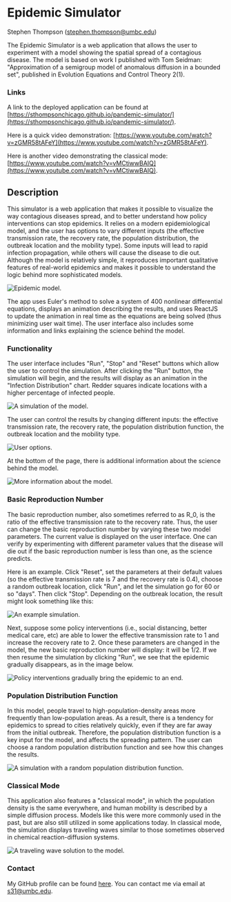# Epidemic Simulator

  Stephen Thompson (stephen.thompson@umbc.edu)

  The Epidemic Simulator is a web application that allows the user to experiment with a model showing the spatial spread of a contagious disease. The model is based on work I published with Tom Seidman: "Approximation of a semigroup model of anomalous diffusion in a bounded set", published in Evolution Equations and Control Theory 2(1). 

  ### Links

  A link to the deployed application can be found at [https://sthompsonchicago.github.io/pandemic-simulator/](https://sthompsonchicago.github.io/pandemic-simulator/). 

  Here is a quick video demonstration: [https://www.youtube.com/watch?v=zGMR58tAFeY](https://www.youtube.com/watch?v=zGMR58tAFeY).

  Here is another video demonstrating the classical mode: [https://www.youtube.com/watch?v=vMCtiwwBAIQ](https://www.youtube.com/watch?v=vMCtiwwBAIQ).

  ## Description

  This simulator is a web application that makes it possible to visualize the way contagious diseases spread, and to better understand how policy interventions can stop epidemics. It relies on a modern epidemiological model, and the user has options to vary different inputs (the effective transmission rate, the recovery rate, the population distribution, the outbreak location and the mobility type). Some inputs will lead to rapid infection propagation, while others will cause the disease to die out. Although the model is relatively simple, it reproduces important qualitative features of real-world epidemics and makes it possible to understand the logic behind more sophisticated models. 
  
  ![Epidemic model.](/assets/images/top.png)

  The app uses Euler's method to solve a system of 400 nonlinear differential equations, displays an animation describing the results, and uses ReactJS to update the animation in real time as the equations are being solved (thus minimizing user wait time). The user interface also includes some information and links explaining the science behind the model. 

  ### Functionality

  The user interface includes "Run", "Stop" and "Reset" buttons which allow the user to control the simulation. After clicking the "Run" button, the simulation will begin, and the results will display as an animation in the "Infection Distribution" chart. Redder squares indicate locations with a higher percentage of infected people. 

  ![A simulation of the model.](/assets/images/two.png) 

  The user can control the results by changing different inputs: the effective transmission rate, the recovery rate, the population distribution function, the outbreak location and the mobility type. 

  ![User options.](/assets/images/three.png) 

  At the bottom of the page, there is additional information about the science behind the model. 

  ![More information about the model.](/assets/images/four.png) 

  ### Basic Reproduction Number

  The basic reproduction number, also sometimes referred to as R_0, is the ratio of the effective transmission rate to the recovery rate. Thus, the user can change the basic reproduction number by varying these two model parameters. The current value is displayed on the user interface. One can verify by experimenting with different parameter values that the disease will die out if the basic reproduction number is less than one, as the science predicts. 
  
  Here is an example. Click "Reset", set the parameters at their default values (so the effective transmission rate is 7 and the recovery rate is 0.4), choose a random outbreak location, click "Run", and let the simulation go for 60 or so "days". Then click "Stop". Depending on the outbreak location, the result might look something like this:
  
  ![An example simulation.](/assets/images/Ex1.png) 
  
  Next, suppose some policy interventions (i.e., social distancing, better medical care, etc) are able to lower the effective transmission rate to 1 and increase the recovery rate to 2. Once these parameters are changed in the model, the new basic reproduction number will display: it will be 1/2. If we then resume the simulation by clicking "Run", we see that the epidemic gradually disappears, as in the image below. 
  
  ![Policy interventions gradually bring the epidemic to an end.](/assets/images/Ex2.png) 

  ### Population Distribution Function

  In this model, people travel to high-population-density areas more frequently than low-population areas. As a result, there is a tendency for epidemics to spread to cities relatively quickly, even if they are far away from the initial outbreak. Therefore, the population distribution function is a key input for the model, and affects the spreading pattern. The user can choose a random population distribution function and see how this changes the results. 

  ![A simulation with a random population distribution function.](/assets/images/pop.png)

  ### Classical Mode

  This application also features a "classical mode", in which the population density is the same everywhere, and human mobility is described by a simple diffusion process. Models like this were more commonly used in the past, but are also still utilized in some applications today. In classical mode, the simulation displays traveling waves similar to those sometimes observed in chemical reaction-diffusion systems. 

  ![A traveling wave solution to the model.](/assets/images/seven.png)

  ### Contact

  My GitHub profile can be found [here](https://github.com/SThompsonChicago). You can contact me via email at s31@umbc.edu.